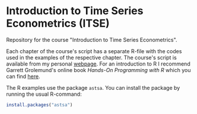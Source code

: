 # Introduction to Time Series Econometrics (ITSE)
Repository for the course "Introduction to Time Series Econometrics".

Each chapter of the course's script has a separate R-file with the codes used in the examples of the respective chapter. The course's script is available from my personal [webpage](https://dballinari.github.io/teaching/). For an introduction to R I recommend Garrett Grolemund's online book *Hands-On Programming with R* which you can find 	[here](https://rstudio-education.github.io/hopr/index.html).

The R examples use the package `astsa`. You can install the package by running the usual R-command: 

```r
install.packages("astsa")
```
